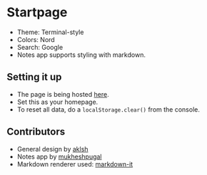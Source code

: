 # Startpage
 - Theme: Terminal-style
 - Colors: Nord
 - Search: Google
 - Notes app supports styling with markdown.
 
## Setting it up
 - The page is being hosted [here](https://mukheshpugal.github.io/startpage/).
 - Set this as your homepage.
 - To reset all data, do a `localStorage.clear()` from the console.

## Contributors
 - General design by [aklsh](https://github.com/aklsh/)
 - Notes app by [mukheshpugal](https://github.com/mukheshpugal/)
 - Markdown renderer used: [markdown-it](https://markdown-it.github.io/)
